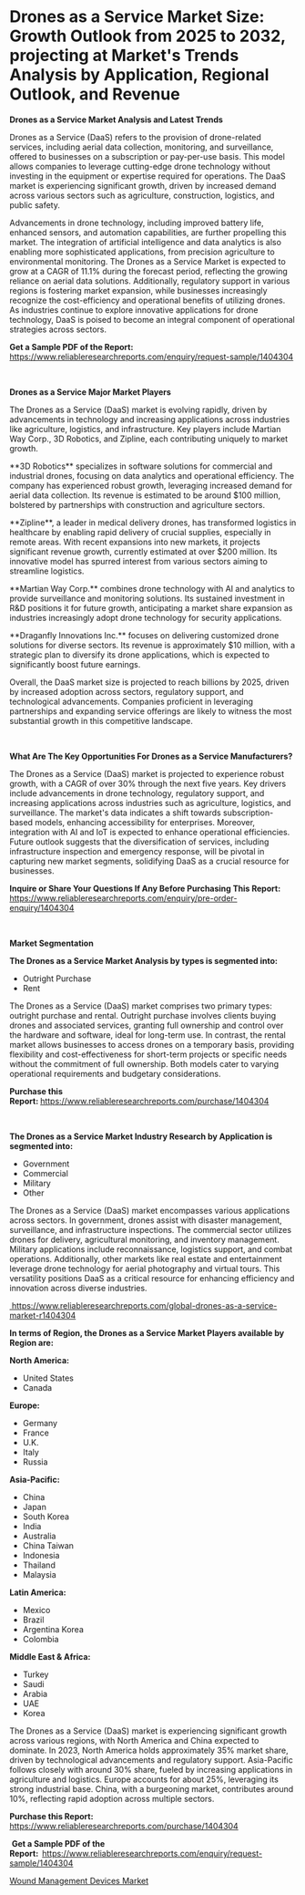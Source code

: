 <p><h1>Drones as a Service Market Size: Growth Outlook from 2025 to 2032, projecting at Market's Trends Analysis by Application, Regional Outlook, and Revenue</h1></p><p><strong>Drones as a Service Market Analysis and Latest Trends</strong></p>
<p><p>Drones as a Service (DaaS) refers to the provision of drone-related services, including aerial data collection, monitoring, and surveillance, offered to businesses on a subscription or pay-per-use basis. This model allows companies to leverage cutting-edge drone technology without investing in the equipment or expertise required for operations. The DaaS market is experiencing significant growth, driven by increased demand across various sectors such as agriculture, construction, logistics, and public safety. </p><p>Advancements in drone technology, including improved battery life, enhanced sensors, and automation capabilities, are further propelling this market. The integration of artificial intelligence and data analytics is also enabling more sophisticated applications, from precision agriculture to environmental monitoring. The Drones as a Service Market is expected to grow at a CAGR of 11.1% during the forecast period, reflecting the growing reliance on aerial data solutions. Additionally, regulatory support in various regions is fostering market expansion, while businesses increasingly recognize the cost-efficiency and operational benefits of utilizing drones. As industries continue to explore innovative applications for drone technology, DaaS is poised to become an integral component of operational strategies across sectors.</p></p>
<p><strong>Get a Sample PDF of the Report:&nbsp;</strong> <a href="https://www.reliableresearchreports.com/enquiry/request-sample/1404304?utm_campaign=28&utm_medium=2&utm_source=Github&utm_content=ia&utm_term=13012025&utm_id=drones-as-a-service">https://www.reliableresearchreports.com/enquiry/request-sample/1404304</a></p>
<p>&nbsp;</p>
<p><strong>Drones as a Service Major Market Players</strong></p>
<p><p>The Drones as a Service (DaaS) market is evolving rapidly, driven by advancements in technology and increasing applications across industries like agriculture, logistics, and infrastructure. Key players include Martian Way Corp., 3D Robotics, and Zipline, each contributing uniquely to market growth.</p><p>**3D Robotics** specializes in software solutions for commercial and industrial drones, focusing on data analytics and operational efficiency. The company has experienced robust growth, leveraging increased demand for aerial data collection. Its revenue is estimated to be around $100 million, bolstered by partnerships with construction and agriculture sectors.</p><p>**Zipline**, a leader in medical delivery drones, has transformed logistics in healthcare by enabling rapid delivery of crucial supplies, especially in remote areas. With recent expansions into new markets, it projects significant revenue growth, currently estimated at over $200 million. Its innovative model has spurred interest from various sectors aiming to streamline logistics.</p><p>**Martian Way Corp.** combines drone technology with AI and analytics to provide surveillance and monitoring solutions. Its sustained investment in R&D positions it for future growth, anticipating a market share expansion as industries increasingly adopt drone technology for security applications.</p><p>**Draganfly Innovations Inc.** focuses on delivering customized drone solutions for diverse sectors. Its revenue is approximately $10 million, with a strategic plan to diversify its drone applications, which is expected to significantly boost future earnings.</p><p>Overall, the DaaS market size is projected to reach billions by 2025, driven by increased adoption across sectors, regulatory support, and technological advancements. Companies proficient in leveraging partnerships and expanding service offerings are likely to witness the most substantial growth in this competitive landscape.</p></p>
<p>&nbsp;</p>
<p><strong>What Are The Key Opportunities For Drones as a Service Manufacturers?</strong></p>
<p><p>The Drones as a Service (DaaS) market is projected to experience robust growth, with a CAGR of over 30% through the next five years. Key drivers include advancements in drone technology, regulatory support, and increasing applications across industries such as agriculture, logistics, and surveillance. The market's data indicates a shift towards subscription-based models, enhancing accessibility for enterprises. Moreover, integration with AI and IoT is expected to enhance operational efficiencies. Future outlook suggests that the diversification of services, including infrastructure inspection and emergency response, will be pivotal in capturing new market segments, solidifying DaaS as a crucial resource for businesses.</p></p>
<p><strong>Inquire or Share Your Questions If Any Before Purchasing This Report:</strong> <a href="https://www.reliableresearchreports.com/enquiry/pre-order-enquiry/1404304?utm_campaign=28&utm_medium=2&utm_source=Github&utm_content=ia&utm_term=13012025&utm_id=drones-as-a-service">https://www.reliableresearchreports.com/enquiry/pre-order-enquiry/1404304</a></p>
<p>&nbsp;</p>
<p><strong>Market Segmentation</strong></p>
<p><strong>The Drones as a Service Market Analysis by types is segmented into:</strong></p>
<p><ul><li>Outright Purchase</li><li>Rent</li></ul></p>
<p><p>The Drones as a Service (DaaS) market comprises two primary types: outright purchase and rental. Outright purchase involves clients buying drones and associated services, granting full ownership and control over the hardware and software, ideal for long-term use. In contrast, the rental market allows businesses to access drones on a temporary basis, providing flexibility and cost-effectiveness for short-term projects or specific needs without the commitment of full ownership. Both models cater to varying operational requirements and budgetary considerations.</p></p>
<p><strong>Purchase this Report:&nbsp;</strong><a href="https://www.reliableresearchreports.com/purchase/1404304?utm_campaign=28&utm_medium=2&utm_source=Github&utm_content=ia&utm_term=13012025&utm_id=drones-as-a-service">https://www.reliableresearchreports.com/purchase/1404304</a></p>
<p>&nbsp;</p>
<p><strong>The Drones as a Service Market Industry Research by Application is segmented into:</strong></p>
<p><ul><li>Government</li><li>Commercial</li><li>Military</li><li>Other</li></ul></p>
<p><p>The Drones as a Service (DaaS) market encompasses various applications across sectors. In government, drones assist with disaster management, surveillance, and infrastructure inspections. The commercial sector utilizes drones for delivery, agricultural monitoring, and inventory management. Military applications include reconnaissance, logistics support, and combat operations. Additionally, other markets like real estate and entertainment leverage drone technology for aerial photography and virtual tours. This versatility positions DaaS as a critical resource for enhancing efficiency and innovation across diverse industries.</p></p>
<p><a href="https://www.reliableresearchreports.com/global-drones-as-a-service-market-r1404304?utm_campaign=28&utm_medium=2&utm_source=Github&utm_content=ia&utm_term=13012025&utm_id=drones-as-a-service">&nbsp;https://www.reliableresearchreports.com/global-drones-as-a-service-market-r1404304</a></p>
<p><strong>In terms of Region, the Drones as a Service Market Players available by Region are:</strong></p>
<p>
    <p> <strong> North America: </strong>
        <ul>
            <li>United States</li>
            <li>Canada</li>
        </ul>
        </p> 
    <p> <strong> Europe: </strong>
        <ul>
            <li>Germany</li>
            <li>France</li>
            <li>U.K.</li>
            <li>Italy</li>
            <li>Russia</li>
        </ul>
        </p> 
    <p> <strong> Asia-Pacific: </strong>
        <ul>
            <li>China</li>
            <li>Japan</li>
            <li>South Korea</li>
            <li>India</li>
            <li>Australia</li>
            <li>China Taiwan</li>
            <li>Indonesia</li>
            <li>Thailand</li>
            <li>Malaysia</li>
        </ul>
        </p> 
    <p> <strong> Latin America: </strong>
        <ul>
            <li>Mexico</li>
            <li>Brazil</li>
            <li>Argentina Korea</li>
            <li>Colombia</li>
        </ul>
        </p> 
    <p> <strong> Middle East & Africa: </strong>
        <ul>
            <li>Turkey</li>
            <li>Saudi</li>
            <li>Arabia</li>
            <li>UAE</li>
            <li>Korea</li>
        </ul>
    </p>
    </p>
<p><p>The Drones as a Service (DaaS) market is experiencing significant growth across various regions, with North America and China expected to dominate. In 2023, North America holds approximately 35% market share, driven by technological advancements and regulatory support. Asia-Pacific follows closely with around 30% share, fueled by increasing applications in agriculture and logistics. Europe accounts for about 25%, leveraging its strong industrial base. China, with a burgeoning market, contributes around 10%, reflecting rapid adoption across multiple sectors.</p></p>
<p><strong>Purchase this Report: </strong><a href="https://www.reliableresearchreports.com/purchase/1404304?utm_campaign=28&utm_medium=2&utm_source=Github&utm_content=ia&utm_term=13012025&utm_id=drones-as-a-service">https://www.reliableresearchreports.com/purchase/1404304</a></p>
<p>&nbsp;<strong>Get a Sample PDF of the Report:&nbsp;&nbsp;</strong><a href="https://www.reliableresearchreports.com/enquiry/request-sample/1404304?utm_campaign=28&utm_medium=2&utm_source=Github&utm_content=ia&utm_term=13012025&utm_id=drones-as-a-service">https://www.reliableresearchreports.com/enquiry/request-sample/1404304</a></p>
<p><strong></strong></p>
<p><p><a href="https://github.com/indrystar/Market-Research-Report-List-5/blob/main/wound-management-devices-market.md?utm_campaign=28&utm_medium=2&utm_source=Github&utm_content=ia&utm_term=13012025&utm_id=drones-as-a-service">Wound Management Devices Market</a></p></p>